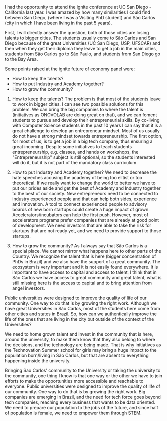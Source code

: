 <!--- 
---
title: What do San Diego in California and São Carlos in Brazil have in common ?
---
(Originally published on LinkedIn on March 14, 2020)
-->

I had the opportunity to attend the ignite conference at UC San Diego - California last year. I was amazed by how many similarities I could find between San Diego, (where I was a Visiting PhD student) and São Carlos (city in which I have been living in the past 5 years).

First, I will directly answer the question, both of those cities are losing talents to bigger cities. The students usually come to São Carlos and San Diego because of the great Universities (UC San Diego, USP, UFSCAR) and then when they get their diploma they leave to get a job in the main cities, students from São Carlos go to São Paulo, and students from San Diego go to the Bay Area.

Some points raised at the ignite future of economy panel were:

- How to keep the talents?
- How to put Industry and Academy together?
- How to grow the community?

1. How to keep the talents?
The problem is that most of the students leave to work in bigger cities. I can see two possible solutions for this problem. We can bring the big companies to where the talent is (initiatives as ONOVOLAB are doing great on that), and we can foment students to pursue and develop their entrepreneurial skills. By co-living with Computer Science students in the past 10 years I can say that it is a great challenge to develop an entrepreneur mindset. Most of us usually do not have a strong mindset towards entrepreneurship. The first option, for most of us, is to get a job in a big tech company, thus ensuring a great incoming. Despite some initiatives to teach students entrepreneurship, e.g. classes, and hands on workshops, the "Entrepreneurship" subject is still optional, so the students interested will do it, but it is not part of the mandatory class curriculum.

1. How to put Industry and Academy together?
We need to decrease the hate speeches accusing the academy of being too elitist or too theoretical. If we really want to change the world to better we have to put our prides aside and get the best of Academy and Industry together to the best of our society. New entrepreneurs need to be connected to industry experienced people and that can help both sides, experience and innovation. A tool to connect experienced people to advisory boards of new born startups could create a huge impact of grown. Accelerators/incubators can help the first push. However, most of accelerators programs prefer companies that are already at good point of development. We need investors that are able to take the risk for startups that are not ready yet, and we need to provide support to those startups.

1. How to grow the community?
As I always say that São Carlos is a special place. We cannot mirror what happens here to other parts of the Country. We recognize the talent that is here (bigger concentration of PhDs in Brazil) and we also have the support of a great community. The ecosystem is very important and it is not easily found everywhere. It is important to have access to capital and access to talent, I think that in São Carlos we have access to great community and great talent, what is still missing here is the access to capital and to bring attention from angel investors.

Public universities were designed to improve the quality of life of our community. One way to do that is by growing the right work. Although we have great Universities in São Carlos, most of the students here come from other cities and states in Brazil. So, how can we authentically improve the life of the ones that are living in the city but outside of the context of the Universities?

We need to home grown talent and invest in the community that is here, around the university, to make them know that they also belong to where the decisions, and the technology are being made. That is why initiatives as the Technovation Summer school for girls may bring a huge impact to the population born/living in São Carlos, but that are absent to everything happening inside the university.

Bringing Sao Carlos' community to the University or taking the university to the community, one thing I know is that one way or the other we have to join efforts to make the opportunities more accessible and reachable to everyone. Public universities were designed to improve the quality of life of our community. One way to do that is by growing the right work. Big companies are emerging in Brazil, and the need for tech force goes beyond tech companies, reaching every business that wants to be data oriented. We need to prepare our population to the jobs of the future, and since half of population is female, we need to empower them through STEM.





